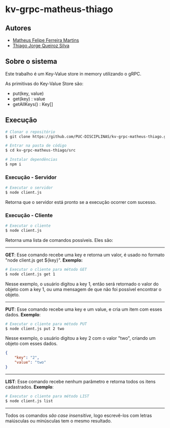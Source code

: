# kv-grpc-matheus-thiago
## Autores

* [Matheus Felipe Ferreira Martins](https://github.com/MatheusFFM)
* [Thiago Jorge Queiroz Silva](https://github.com/ThiagoQueirozSilva)

## Sobre o sistema

Este trabalho é um Key-Value store in memory utilizando o gRPC.

As primitivas do Key-Value Store são:

- put(key, value)
- get(key) : value
- getAllKeys() : Key[]

## Execução

```bash
# Clonar o repositório
$ git clone https://github.com/PUC-DISCIPLINAS/kv-grpc-matheus-thiago.git

# Entrar na pasta de código
$ cd kv-grpc-matheus-thiago/src

# Instalar dependências
$ npm i
```

### Execução - Servidor

```bash
# Executar o servidor
$ node client.js
```

Retorna que o servidor está pronto se a execução ocorrer com sucesso.

### Execução - Cliente

```bash
# Executar o cliente
$ node client.js
```

Retorna uma lista de comandos possíveis. Eles são:
<hr>

**GET**: Esse comando recebe uma key e retorna um valor, é usado no formato "node client.js get ${key}". **Exemplo:**


```bash
# Executar o cliente para método GET
$ node client.js get 1
```
Nesse exemplo, o usuário digitou a key 1, então será retornado o valor do objeto com a key 1, ou uma mensagem de que não foi possível encontrar o objeto.

<hr>

**PUT**: Esse comando recebe uma key e um value, e cria um item com esses dados. **Exemplo**:
```bash
# Executar o cliente para método PUT
$ node client.js put 2 two
```
Nesse exemplo, o usuário digitou a key 2 com o valor "two", criando um objeto com esses dados.
```json
{
    "key": "2",
    "value": "two"
}
```

<hr>

**LIST**: Esse comando recebe nenhum parâmetro e retorna todos os itens cadastrados. **Exemplo**:

```bash
# Executar o cliente para método LIST
$ node client.js list
```

<hr>

Todos os comandos *são case insensitive*, logo escrevê-los com letras maiúsculas ou minúsculas tem o mesmo resultado.
